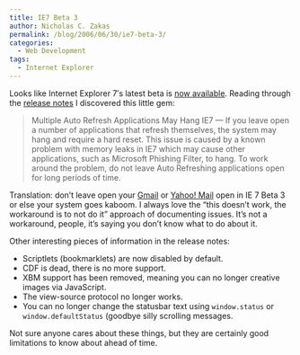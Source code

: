 ```yaml
---
title: IE7 Beta 3
author: Nicholas C. Zakas
permalink: /blog/2006/06/30/ie7-beta-3/
categories:
  - Web Development
tags:
  - Internet Explorer
---
```

Looks like Internet Explorer 7&#8242;s latest beta is <a title="Internet Explorer 7 Beta 3 for Windows XP SP2" rel="external" href="http://www.microsoft.com/downloads/details.aspx?FamilyID=4c1a8fbe-fb6a-47ac-867d-bb1f17e477ee&displaylang=en">now available</a>. Reading through the <a title="Release Notes for Internet Explorer 7 Beta" rel="external" href="http://msdn.microsoft.com/ie/releasenotes/default.aspx">release notes</a> I discovered this little gem:

> Multiple Auto Refresh Applications May Hang IE7 &#8212; If you leave open a number of applications that refresh themselves, the system may hang and require a hard reset. This issue is caused by a known problem with memory leaks in IE7 which may cause other applications, such as Microsoft Phishing Filter, to hang. To work around the problem, do not leave Auto Refreshing applications open for long periods of time.

Translation: don&#8217;t leave open your <a title="Gmail" rel="external" href="http://www.gmail.com">Gmail</a> or <a title="Yahoo! Mail" rel="external" href="http://mail.yahoo.com">Yahoo! Mail</a> open in IE 7 Beta 3 or else your system goes kaboom. I always love the &#8220;this doesn&#8217;t work, the workaround is to not do it&#8221; approach of documenting issues. It&#8217;s not a workaround, people, it&#8217;s saying you don&#8217;t know what to do about it.

Other interesting pieces of information in the release notes:

  * Scriptlets (bookmarklets) are now disabled by default.
  * CDF is dead, there is no more support.
  * XBM support has been removed, meaning you can no longer creative images via JavaScript.
  * The view-source protocol no longer works.
  * You can no longer change the statusbar text using `window.status` or `window.defaultStatus` (goodbye silly scrolling messages.

Not sure anyone cares about these things, but they are certainly good limitations to know about ahead of time.

